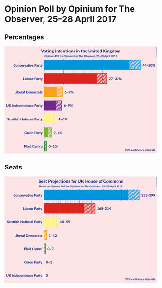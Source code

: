 # Opinion Poll by Opinium for The Observer, 25–28 April 2017

## Percentages

![Percentages](2017-04-28-Opinium.png "Percentages")

## Seats

![Seats](2017-04-28-Opinium-seats.png "Seats")

